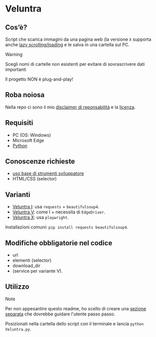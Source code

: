 # Veluntra

## Cos’è?
Script che scarica immagini da una pagina web (la versione ```X``` supporta anche [lazy scrolling/loading](https://github.com/Dicast3/Veluntra/blob/main/Glossario.md#lazy-scrollingloading) e le salva in una cartella sul PC.

> [!WARNING]  
> Scegli nomi di cartelle non esistenti per evitare di sovrascrivere dati importanti
> 
> Il progetto NON è plug-and-play!

## Roba noiosa
Nella repo ci sono il mio [disclaimer di reponsabilità](https://github.com/Dicast3/Veluntra/blob/main/Disclaimer.md) e la [licenza](https://github.com/Dicast3/Veluntra/blob/main/LICENSE).

## Requisiti
* PC (OS: Windows)
* Microsoft Edge
* [Python](https://www.python.org/downloads/)

## Conoscenze richieste
* [uso base di strumenti sviluppatore](https://github.com/Dicast3/Veluntra/blob/main/Glossario.md#uso-base-di-strumenti-sviluppatore)
* HTML/CSS (selector)

## Varianti
* [Veluntra I](https://github.com/Dicast3/Veluntra/blob/main/Code/Veluntra%20I/Veluntra.py): usa ```requests``` + ```beautifulsoup4```.
* [Veluntra V](https://github.com/Dicast3/Veluntra/blob/main/Code/Veluntra%20V/Veluntra.py): come I + necessita di ```EdgeDriver```.
* [Veluntra X](https://github.com/Dicast3/Veluntra/blob/main/Code/Veluntra%20X/Veluntra.py): usa ```playwright```.

Installazioni comuni: ```pip install requests beautifulsoup4```.

## Modifiche obbligatorie nel codice
* url
* elementi (selector)
* download_dir
* (service per variante V).

## Utilizzo

> [!NOTE]  
> Per non appesantire questo readme, ho scelto di creare una [sezione separata](https://github.com/Dicast3/Veluntra/blob/main/Tutorial.md) che dovrebbe guidare l'utente passo passo.

Posizionati nella cartella dello script con il terminale e lancia ```python Veluntra.py```.
